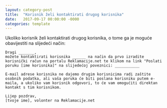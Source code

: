 ```yaml
---
layout: category-post
title:  "Korisnik želi kontaktirati drugog korisnika"
date:   2017-09-17 00:00:00 -0000
categories: template
---
```


Ukoliko korisnik želi kontaktirati drugog korisnika, o tome ga je moguće obavijestiti na slijedeći način:

```
Dragi _______,
možete kontaktirati korisnika ______ na način da prvo izradite korisnički račun na portalu Reklamacije.net te klikom na link "Poslati poruku [ime korisnika]" na slijedećoj poveznici: ___________

E-mail adrese korisnika ne dajemo drugim korisnicima radi zaštite osobnih podatka, ali vaša poruka će biti poslana korisniku putem e-maila, a ukoliko vam korisnik odgovori, to će vam omogućiti direktan kontakt s tim korisnikom.

Lijep pozdrav,
[tvoje ime], volonter na Reklamacije.net
```
